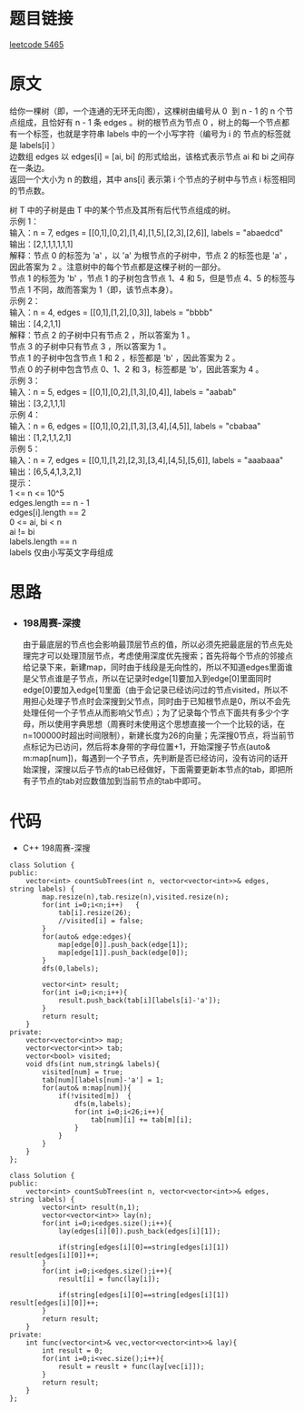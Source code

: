 # 题目链接
[leetcode 5465](https://leetcode-cn.com/problems/number-of-nodes-in-the-sub-tree-with-the-same-label/)

# 原文
给你一棵树（即，一个连通的无环无向图），这棵树由编号从 0  到 n - 1 的 n 个节点组成，且恰好有 n - 1 条 edges 。树的根节点为节点 0 ，树上的每一个节点都有一个标签，也就是字符串 labels 中的一个小写字符（编号为 i 的 节点的标签就是 labels[i] ）  
边数组 edges 以 edges[i] = [ai, bi] 的形式给出，该格式表示节点 ai 和 bi 之间存在一条边。  
返回一个大小为 n 的数组，其中 ans[i] 表示第 i 个节点的子树中与节点 i 标签相同的节点数。

树 T 中的子树是由 T 中的某个节点及其所有后代节点组成的树。  
示例 1：  
输入：n = 7, edges = [[0,1],[0,2],[1,4],[1,5],[2,3],[2,6]], labels = "abaedcd"  
输出：[2,1,1,1,1,1,1]  
解释：节点 0 的标签为 'a' ，以 'a' 为根节点的子树中，节点 2 的标签也是 'a' ，因此答案为 2 。注意树中的每个节点都是这棵子树的一部分。  
节点 1 的标签为 'b' ，节点 1 的子树包含节点 1、4 和 5，但是节点 4、5 的标签与节点 1 不同，故而答案为 1（即，该节点本身）。  
示例 2：  
输入：n = 4, edges = [[0,1],[1,2],[0,3]], labels = "bbbb"  
输出：[4,2,1,1]  
解释：节点 2 的子树中只有节点 2 ，所以答案为 1 。  
节点 3 的子树中只有节点 3 ，所以答案为 1 。  
节点 1 的子树中包含节点 1 和 2 ，标签都是 'b' ，因此答案为 2 。  
节点 0 的子树中包含节点 0、1、2 和 3，标签都是 'b'，因此答案为 4 。  
示例 3：  
输入：n = 5, edges = [[0,1],[0,2],[1,3],[0,4]], labels = "aabab"  
输出：[3,2,1,1,1]  
示例 4：  
输入：n = 6, edges = [[0,1],[0,2],[1,3],[3,4],[4,5]], labels = "cbabaa"  
输出：[1,2,1,1,2,1]  
示例 5：  
输入：n = 7, edges = [[0,1],[1,2],[2,3],[3,4],[4,5],[5,6]], labels = "aaabaaa"  
输出：[6,5,4,1,3,2,1]  
提示：  
1 <= n <= 10^5  
edges.length == n - 1  
edges[i].length == 2  
0 <= ai, bi < n  
ai != bi  
labels.length == n  
labels 仅由小写英文字母组成

# 思路
- ### **198周赛-深搜**
  由于最底层的节点也会影响最顶层节点的值，所以必须先把最底层的节点先处理完才可以处理顶层节点，考虑使用深度优先搜索；首先将每个节点的邻接点给记录下来，新建map，同时由于线段是无向性的，所以不知道edges里面谁是父节点谁是子节点，所以在记录时edge[1]要加入到edge[0]里面同时edge[0]要加入edge[1]里面（由于会记录已经访问过的节点visited，所以不用担心处理子节点时会深搜到父节点，同时由于已知根节点是0，所以不会先处理任何一个子节点从而影响父节点）；为了记录每个节点下面共有多少个字母，所以使用字典思想（周赛时未使用这个思想直接一个一个比较的话，在n=100000时超出时间限制），新建长度为26的向量；先深搜0节点，将当前节点标记为已访问，然后将本身带的字母位置+1，开始深搜子节点(auto& m:map[num])，每遇到一个子节点，先判断是否已经访问，没有访问的话开始深搜，深搜以后子节点的tab已经做好，下面需要更新本节点的tab，即把所有子节点的tab对应数值加到当前节点的tab中即可。

# 代码
- C++ 198周赛-深搜
```
class Solution {
public:
    vector<int> countSubTrees(int n, vector<vector<int>>& edges, string labels) {
        map.resize(n),tab.resize(n),visited.resize(n);
        for(int i=0;i<n;i++)   {
            tab[i].resize(26);
            //visited[i] = false;
        }
        for(auto& edge:edges){
            map[edge[0]].push_back(edge[1]);
            map[edge[1]].push_back(edge[0]);
        }
        dfs(0,labels);

        vector<int> result;
        for(int i=0;i<n;i++){
            result.push_back(tab[i][labels[i]-'a']);
        }
        return result;
    }
private:
    vector<vector<int>> map;
    vector<vector<int>> tab;
    vector<bool> visited;
    void dfs(int num,string& labels){
        visited[num] = true;
        tab[num][labels[num]-'a'] = 1;
        for(auto& m:map[num]){
            if(!visited[m])  {
                dfs(m,labels);
                for(int i=0;i<26;i++){
                    tab[num][i] += tab[m][i];
                }
            }
        }
    }
};
```
```
class Solution {
public:
    vector<int> countSubTrees(int n, vector<vector<int>>& edges, string labels) {
        vector<int> result(n,1);
        vector<vector<int>> lay(n);
        for(int i=0;i<edges.size();i++){
            lay(edges[i][0]).push_back(edges[i][1]);          
                        
            if(string[edges[i][0]==string[edges[i][1])  result[edges[i][0]]++;
        }
        for(int i=0;i<edges.size();i++){
            result[i] = func(lay[i]);        
                        
            if(string[edges[i][0]==string[edges[i][1])  result[edges[i][0]]++;
        }
        return result;
    }
private:
    int func(vector<int>& vec,vector<vector<int>>& lay){
        int result = 0;
        for(int i=0;i<vec.size();i++){
            result = reuslt + func(lay[vec[i]]);
        }
        return result;
    }
};
```